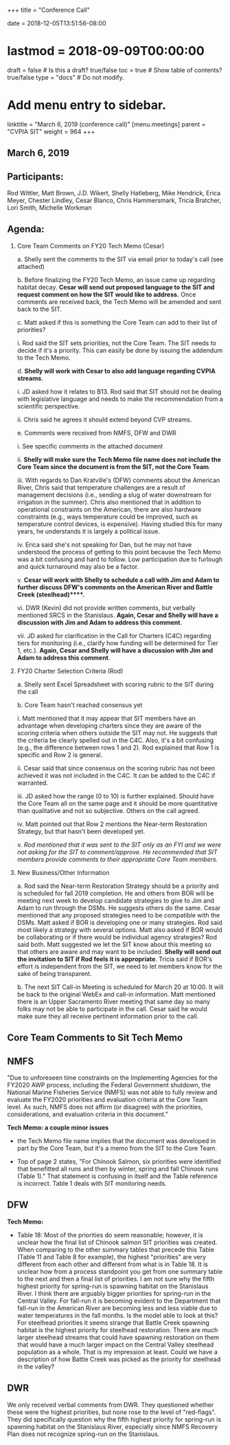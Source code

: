 +++
title = "Conference Call"

date = 2018-12-05T13:51:56-08:00
# lastmod = 2018-09-09T00:00:00

draft = false  # Is this a draft? true/false
toc = true  # Show table of contents? true/false
type = "docs"  # Do not modify.

# Add menu entry to sidebar.
linktitle = "March 6, 2019 (conference call)"
[menu.meetings]
  parent = "CVPIA SIT"
  weight = 964
+++

## March 6, 2019 

## Participants: 

Rod Wittler, Matt Brown, J.D. Wikert, Shelly Hatleberg, Mike Hendrick, Erica Meyer, Chester Lindley, Cesar Blanco, Chris Hammersmark, Tricia Bratcher, Lori Smith, Michelle Workman

## Agenda:

1. Core Team Comments on FY20 Tech Memo (Cesar)

    a. Shelly sent the comments to the SIT via email prior to today&#39;s call (see attached)


    b. Before finalizing the FY20 Tech Memo, an issue came up regarding habitat decay. **Cesar will send out proposed language to the SIT and request comment on how the SIT would like to address.** Once comments are received back, the Tech Memo will be amended and sent back to the SIT.

    c. Matt asked if this is something the Core Team can add to their list of priorities?
    
    i. Rod said the SIT sets priorities, not the Core Team. The SIT needs to decide if it&#39;s a priority. This can easily be done by issuing the addendum to the Tech Memo.

    d. **Shelly will work with Cesar to also add language regarding CVPIA streams**.
    
    i. JD asked how it relates to B13. Rod said that SIT should not be dealing with legislative language and needs to make the recommendation from a scientific perspective.

    ii. Chris said he agrees it should extend beyond CVP streams.

    e. Comments were received from NMFS, DFW and DWR

    i. See specific comments in the attached document

    ii. **Shelly will make sure the Tech Memo file name does not include the Core Team since the document is from the SIT, not the Core Team**.

    iii. With regards to Dan Kratville&#39;s (DFW) comments about the American River, Chris said that temperature challenges are a result of management decisions (i.e., sending a slug of water downstream for irrigation in the summer). Chris also mentioned that in addition to operational constraints on the American, there are also hardware constraints (e.g., ways temperature could be improved, such as temperature control devices, is expensive). Having studied this for many years, he understands it is largely a political issue.

    iv. Erica said she&#39;s not speaking for Dan, but he may not have understood the process of getting to this point because the Tech Memo was a bit confusing and hard to follow. Low participation due to furlough and quick turnaround may also be a factor.
    
    v. **Cesar will work with Shelly to schedule a call with Jim and Adam to further discuss DFW&#39;s comments on the American River and Battle Creek (steelhead)****.**
    
    vi. DWR (Kevin) did not provide written comments, but verbally mentioned SRCS in the Stanislaus. **Again, Cesar and Shelly will have a discussion with Jim and Adam to address this comment**.
    
    vii. JD asked for clarification in the Call for Charters (C4C) regarding tiers for monitoring (i.e., clarify how funding will be determined for Tier 1, etc.). **Again, Cesar and Shelly will have a discussion with Jim and Adam to address this comment**.

2. FY20 Charter Selection Criteria (Rod)

    a. Shelly sent Excel Spreadsheet with scoring rubric to the SIT during the call

    b. Core Team hasn&#39;t reached consensus yet

    i. Matt mentioned that it may appear that SIT members have an advantage when developing charters since they are aware of the scoring criteria when others outside the SIT may not. He suggests that the criteria be clearly spelled out in the C4C. Also, it&#39;s a bit confusing (e.g., the difference between rows 1 and 2). Rod explained that Row 1 is specific and Row 2 is general.
    
    ii. Cesar said that since consensus on the scoring rubric has not been achieved it was not included in the C4C. It can be added to the C4C if warranted.
    
    iii. JD asked how the range (0 to 10) is further explained. Should have the Core Team all on the same page and it should be more quantitative than qualitative and not so subjective. Others on the call agreed.
    
    iv. Matt pointed out that Row 2 mentions the Near-term Restoration Strategy, but that hasn&#39;t been developed yet.
    
    v. _Rod mentioned that it was sent to the SIT only as an FYI and we were not asking for the SIT to comment/approve. He recommended that SIT members provide comments to their appropriate Core Team members._

3. New Business/Other Information

    a. Rod said the Near-term Restoration Strategy should be a priority and is scheduled for fall 2019 completion. He and others from BOR will be meeting next week to develop candidate strategies to give to Jim and Adam to run through the DSMs. He suggests others do the same. Cesar mentioned that any proposed strategies need to be compatible with the DSMs. Matt asked if BOR is developing one or many strategies. Rod said most likely a strategy with several options. Matt also asked if BOR would be collaborating or if there would be individual agency strategies? Rod said both. Matt suggested we let the SIT know about this meeting so that others are aware and may want to be included. **Shelly will send out the invitation to SIT if Rod feels it is appropriate**. Tricia said if BOR&#39;s effort is independent from the SIT, we need to let members know for the sake of being transparent.

    b. The next SIT Call-in Meeting is scheduled for March 20 at 10:00. It will be back to the original WebEx and call-in information. Matt mentioned there is an Upper Sacramento River meeting that same day so many folks may not be able to participate in the call. Cesar said he would make sure they all receive pertinent information prior to the call.



## Core Team Comments to Sit Tech Memo

## NMFS

&quot;Due to unforeseen time constraints on the Implementing Agencies for the FY2020 AWP process, including the Federal Government shutdown, the National Marine Fisheries Service (NMFS) was not able to fully review and evaluate the FY2020 priorities and evaluation criteria at the Core Team level. As such, NMFS does not affirm (or disagree) with the priorities, considerations, and evaluation criteria in this document.&quot;

**Tech Memo: a couple minor issues**

- the Tech Memo file name implies that the document was developed in part by the Core Team, but it&#39;s a memo from the SIT to the Core Team.

- Top of page 2 states, &quot;For Chinook Salmon, six priorities were identified that benefitted all runs and then by winter, spring and fall Chinook runs (Table 1).&quot; That statement is confusing in itself and the Table reference is incorrect.  Table 1 deals with SIT monitoring needs.

## DFW

**Tech Memo:**

- Table 18:  Most of the priorities do seem reasonable; however, it is unclear how the final list of Chinook salmon SIT priorities was created. When comparing to the other summary tables that precede this Table (Table 11 and Table 8 for example), the highest &quot;priorities&quot; are very different from each other and different from what is in Table 18. It is unclear how from a process standpoint you get from one summary table to the next and then a final list of priorities. I am not sure why the fifth highest priority for spring-run is spawning habitat on the Stanislaus River. I think there are arguably bigger priorities for spring-run in the Central Valley. For fall-run it is becoming evident to the Department that fall-run in the American River are becoming less and less viable due to water temperatures in the fall months. Is the model able to look at this? For steelhead priorities it seems strange that Battle Creek spawning habitat is the highest priority for steelhead restoration. There are much larger steelhead streams that could have spawning restoration on them that would have a much larger impact on the Central Valley steelhead population as a whole. That is my impression at least. Could we have a description of how Battle Creek was picked as the priority for steelhead in the valley?

## DWR

We only received verbal comments from DWR. They questioned whether these were the highest priorities, but none rose to the level of &quot;red-flags&quot;. They did specifically question why the fifth highest priority for spring-run is spawning habitat on the Stanislaus River, especially since NMFS Recovery Plan does not recognize spring-run on the Stanislaus.